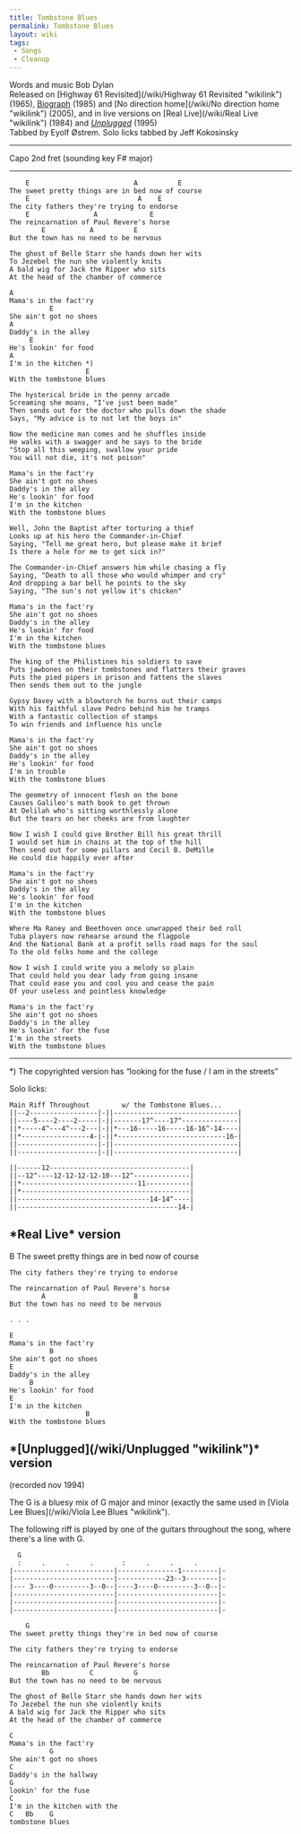 ```yaml
---
title: Tombstone Blues
permalink: Tombstone Blues
layout: wiki
tags:
 - Songs
 - Cleanup
---
```


Words and music Bob Dylan  
Released on [Highway 61 Revisited](/wiki/Highway 61 Revisited "wikilink")
(1965), [Biograph](/wiki/Biograph "wikilink") (1985) and [No direction
home](/wiki/No direction home "wikilink") (2005), and in live versions on
[Real Live](/wiki/Real Live "wikilink") (1984) and
*[Unplugged](/wiki/Unplugged "wikilink")* (1995)  
Tabbed by Eyolf Østrem. Solo licks tabbed by Jeff Kokosinsky

* * * * *

Capo 2nd fret (sounding key F\# major)

* * * * *

        E                          A          E
    The sweet pretty things are in bed now of course
        E                           A    E
    The city fathers they're trying to endorse
        E                A             E
    The reincarnation of Paul Revere's horse
            E           A          E
    But the town has no need to be nervous

    The ghost of Belle Starr she hands down her wits
    To Jezebel the nun she violently knits
    A bald wig for Jack the Ripper who sits
    At the head of the chamber of commerce

    A
    Mama's in the fact'ry
              E
    She ain't got no shoes
    A
    Daddy's in the alley
         E
    He's lookin' for food
    A
    I'm in the kitchen *)
                       E
    With the tombstone blues

    The hysterical bride in the penny arcade
    Screaming she moans, "I've just been made"
    Then sends out for the doctor who pulls down the shade
    Says, "My advice is to not let the boys in"

    Now the medicine man comes and he shuffles inside
    He walks with a swagger and he says to the bride
    "Stop all this weeping, swallow your pride
    You will not die, it's not poison"

    Mama's in the fact'ry
    She ain't got no shoes
    Daddy's in the alley
    He's lookin' for food
    I'm in the kitchen
    With the tombstone blues

    Well, John the Baptist after torturing a thief
    Looks up at his hero the Commander-in-Chief
    Saying, "Tell me great hero, but please make it brief
    Is there a hole for me to get sick in?"

    The Commander-in-Chief answers him while chasing a fly
    Saying, "Death to all those who would whimper and cry"
    And dropping a bar bell he points to the sky
    Saying, "The sun's not yellow it's chicken"

    Mama's in the fact'ry
    She ain't got no shoes
    Daddy's in the alley
    He's lookin' for food
    I'm in the kitchen
    With the tombstone blues

    The king of the Philistines his soldiers to save
    Puts jawbones on their tombstones and flatters their graves
    Puts the pied pipers in prison and fattens the slaves
    Then sends them out to the jungle

    Gypsy Davey with a blowtorch he burns out their camps
    With his faithful slave Pedro behind him he tramps
    With a fantastic collection of stamps
    To win friends and influence his uncle

    Mama's in the fact'ry
    She ain't got no shoes
    Daddy's in the alley
    He's lookin' for food
    I'm in trouble
    With the tombstone blues

    The geometry of innocent flesh on the bone
    Causes Galileo's math book to get thrown
    At Delilah who's sitting worthlessly alone
    But the tears on her cheeks are from laughter

    Now I wish I could give Brother Bill his great thrill
    I would set him in chains at the top of the hill
    Then send out for some pillars and Cecil B. DeMille
    He could die happily ever after

    Mama's in the fact'ry
    She ain't got no shoes
    Daddy's in the alley
    He's lookin' for food
    I'm in the kitchen
    With the tombstone blues

    Where Ma Raney and Beethoven once unwrapped their bed roll
    Tuba players now rehearse around the flagpole
    And the National Bank at a profit sells road maps for the soul
    To the old folks home and the college

    Now I wish I could write you a melody so plain
    That could hold you dear lady from going insane
    That could ease you and cool you and cease the pain
    Of your useless and pointless knowledge

    Mama's in the fact'ry
    She ain't got no shoes
    Daddy's in the alley
    He's lookin' for the fuse
    I'm in the streets
    With the tombstone blues

* * * * *

\*) The copyrighted version has “looking for the fuse / I am in the
streets”

Solo licks:

    Main Riff Throughout        w/ the Tombstone Blues...
    ||--2-----------------|-||-------------------------------|
    ||----5----2----2-----|-||-------17^----17^--------------|
    ||*-----4^---4^---2---|-||*---16-----16-----16-16^-14----|
    ||*-----------------4-|-||*---------------------------16-|
    ||--------------------|-||-------------------------------|
    ||--------------------|-||-------------------------------|

    ||------12-----------------------------------|
    ||--12^----12-12-12-12-10---12^--------------|
    ||*-----------------------------11-----------|
    ||*------------------------------------------|
    ||---------------------------------14-14^----|
    ||----------------------------------------14-|

<h2 class="songversion">
*Real Live* version

</h2>
        B
    The sweet pretty things are in bed now of course

    The city fathers they're trying to endorse

    The reincarnation of Paul Revere's horse
            A                      B
    But the town has no need to be nervous

    . . .

    E
    Mama's in the fact'ry
              B
    She ain't got no shoes
    E
    Daddy's in the alley
         B
    He's lookin' for food
    E
    I'm in the kitchen
                       B
    With the tombstone blues

<h2 class="songversion">
*[Unplugged](/wiki/Unplugged "wikilink")* version

</h2>
(recorded nov 1994)

The G is a bluesy mix of G major and minor (exactly the same used in
[Viola Lee Blues](/wiki/Viola Lee Blues "wikilink").

The following riff is played by one of the guitars throughout the song,
where there's a line with G.

      G
      :     .     .     .       :     .     .     .
    |-------------------------|---------------1---------|-
    |-------------------------|------------23--3--------|-
    |--- 3----0---------3--0--|----3----0---------3--0--|-
    |-------------------------|-------------------------|-
    |-------------------------|-------------------------|-
    |-------------------------|-------------------------|-

        G
    The sweet pretty things they're in bed now of course

    The city fathers they're trying to endorse

    The reincarnation of Paul Revere's horse
            Bb          C          G
    But the town has no need to be nervous

    The ghost of Belle Starr she hands down her wits
    To Jezebel the nun she violently knits
    A bald wig for Jack the Ripper who sits
    At the head of the chamber of commerce

    C
    Mama's in the fact'ry
              G
    She ain't got no shoes
    C
    Daddy's in the hallway
    G
    lookin' for the fuse
    C
    I'm in the kitchen with the
    C   Bb    G
    tombstone blues
